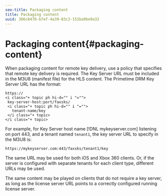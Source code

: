 ```yaml
---
seo-title: Packaging content
title: Packaging content
uuid: 366c8470-b7ef-4a39-83c2-151ba9be9a32
---
```


# Packaging content{#packaging-content}

When packaging content for remote key delivery, use a policy that specifies that remote key delivery is required. The Key Server URL must be included in the M3U8 (manifest file) for the HLS content. The Primetime DRM Key Server URL has the format: 

```
https://
<i class="+ topic ph hi-d="" i "="">
 key-server-host:port/faxsks/
 <i class="+ topic ph hi-d="" i "="">
   tenant-name/key
 </i class="+ topic>
</i class="+ topic>
```

For example, for Key Server host name [!DNL mykeyserver.com] listening on port 443, and a tenant named `tenant1`, the key server URL to specify in the M3U8 is: 

```
https://mykeyserver.com:443/faxsks/tenant1/key
```

The same URL may be used for both iOS and Xbox 360 clients. Or, if the server is configured with separate tenants for each client type, different URLs may be used.

The same content may be played on clients that do not require a key server, as long as the license server URL points to a correctly configured running license server. 
